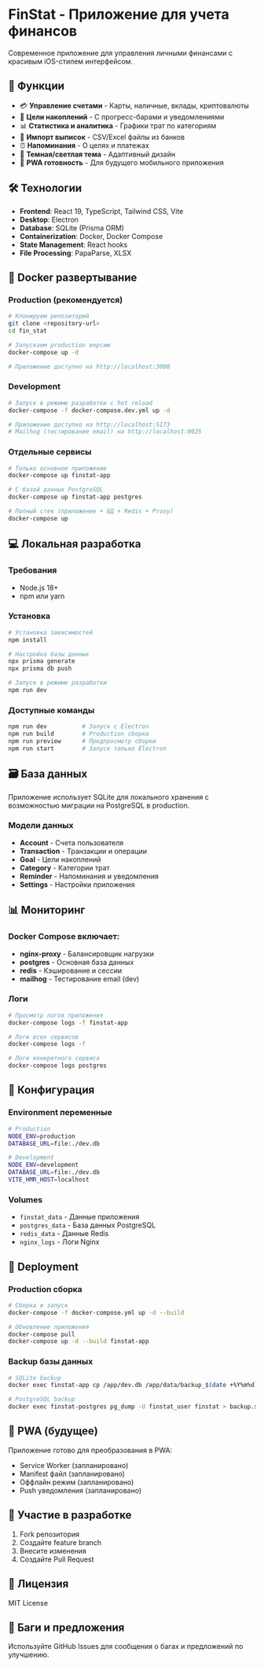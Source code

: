 # FinStat - Приложение для учета финансов

Современное приложение для управления личными финансами с красивым iOS-стилем интерфейсом.

## 🚀 Функции

- 💳 **Управление счетами** - Карты, наличные, вклады, криптовалюты
- 🎯 **Цели накоплений** - С прогресс-барами и уведомлениями
- 📊 **Статистика и аналитика** - Графики трат по категориям
- 📄 **Импорт выписок** - CSV/Excel файлы из банков
- ⏰ **Напоминания** - О целях и платежах
- 🌙 **Темная/светлая тема** - Адаптивный дизайн
- 📱 **PWA готовность** - Для будущего мобильного приложения

## 🛠 Технологии

- **Frontend**: React 19, TypeScript, Tailwind CSS, Vite
- **Desktop**: Electron
- **Database**: SQLite (Prisma ORM)
- **Containerization**: Docker, Docker Compose
- **State Management**: React hooks
- **File Processing**: PapaParse, XLSX

## 🐳 Docker развертывание

### Production (рекомендуется)

```bash
# Клонируем репозиторий
git clone <repository-url>
cd fin_stat

# Запускаем production версию
docker-compose up -d

# Приложение доступно на http://localhost:3000
```

### Development

```bash
# Запуск в режиме разработки с hot reload
docker-compose -f docker-compose.dev.yml up -d

# Приложение доступно на http://localhost:5173
# Mailhog (тестирование email) на http://localhost:8025
```

### Отдельные сервисы

```bash
# Только основное приложение
docker-compose up finstat-app

# С базой данных PostgreSQL
docker-compose up finstat-app postgres

# Полный стек (приложение + БД + Redis + Proxy)
docker-compose up
```

## 💻 Локальная разработка

### Требования

- Node.js 18+
- npm или yarn

### Установка

```bash
# Установка зависимостей
npm install

# Настройка базы данных
npx prisma generate
npx prisma db push

# Запуск в режиме разработки
npm run dev
```

### Доступные команды

```bash
npm run dev          # Запуск с Electron
npm run build        # Production сборка
npm run preview      # Предпросмотр сборки
npm run start        # Запуск только Electron
```

## 🗃 База данных

Приложение использует SQLite для локального хранения с возможностью миграции на PostgreSQL в production.

### Модели данных

- **Account** - Счета пользователя
- **Transaction** - Транзакции и операции
- **Goal** - Цели накоплений
- **Category** - Категории трат
- **Reminder** - Напоминания и уведомления
- **Settings** - Настройки приложения

## 📊 Мониторинг

### Docker Compose включает:

- **nginx-proxy** - Балансировщик нагрузки
- **postgres** - Основная база данных
- **redis** - Кэширование и сессии
- **mailhog** - Тестирование email (dev)

### Логи

```bash
# Просмотр логов приложения
docker-compose logs -f finstat-app

# Логи всех сервисов
docker-compose logs -f

# Логи конкретного сервиса
docker-compose logs postgres
```

## 🔧 Конфигурация

### Environment переменные

```bash
# Production
NODE_ENV=production
DATABASE_URL=file:./dev.db

# Development
NODE_ENV=development
DATABASE_URL=file:./dev.db
VITE_HMR_HOST=localhost
```

### Volumes

- `finstat_data` - Данные приложения
- `postgres_data` - База данных PostgreSQL
- `redis_data` - Данные Redis
- `nginx_logs` - Логи Nginx

## 🚀 Deployment

### Production сборка

```bash
# Сборка и запуск
docker-compose -f docker-compose.yml up -d --build

# Обновление приложения
docker-compose pull
docker-compose up -d --build finstat-app
```

### Backup базы данных

```bash
# SQLite backup
docker exec finstat-app cp /app/dev.db /app/data/backup_$(date +%Y%m%d).db

# PostgreSQL backup
docker exec finstat-postgres pg_dump -U finstat_user finstat > backup.sql
```

## 📱 PWA (будущее)

Приложение готово для преобразования в PWA:
- Service Worker (запланировано)
- Manifest файл (запланировано)
- Оффлайн режим (запланировано)
- Push уведомления (запланировано)

## 🤝 Участие в разработке

1. Fork репозитория
2. Создайте feature branch
3. Внесите изменения
4. Создайте Pull Request

## 📄 Лицензия

MIT License

## 🐛 Баги и предложения

Используйте GitHub Issues для сообщения о багах и предложений по улучшению. 